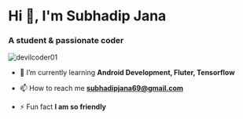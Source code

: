 <h1 align="left">Hi 👋, I'm Subhadip Jana</h1>
<h3 align="left">A student & passionate coder</h3>

<p align="left"> <img src="https://komarev.com/ghpvc/?username=devilcoder01&label=Profile%20views&color=0e75b6&style=flat" alt="devilcoder01" /> </p>

- 🌱 I’m currently learning **Android Development, Fluter, Tensorflow**

- 📫 How to reach me **subhadipjana69@gmail.com**

- ⚡ Fun fact **I am so friendly**




